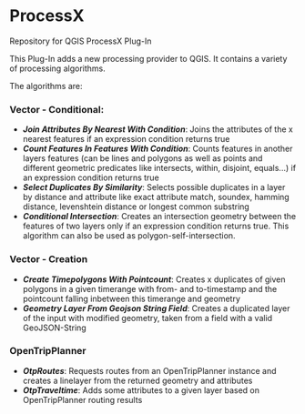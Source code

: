 # ProcessX
Repository for QGIS ProcessX Plug-In

This Plug-In adds a new processing provider to QGIS. It contains a variety of processing algorithms.

The algorithms are:
### Vector - Conditional:
- ***Join Attributes By Nearest With Condition***: Joins the attributes of the x nearest features if an expression condition returns true
- ***Count Features In Features With Condition***: Counts features in another layers features (can be lines and polygons as well as points and different geometric predicates like intersects, within, disjoint, equals...) if an expression condition returns true
- ***Select Duplicates By Similarity***: Selects possible duplicates in a layer by distance and attribute like exact attribute match, soundex, hamming distance, levenshtein distance or longest common substring
- ***Conditional Intersection***: Creates an intersection geometry between the features of two layers only if an expression condition returns true. This algorithm can also be used as polygon-self-intersection.
### Vector - Creation
- ***Create Timepolygons With Pointcount***: Creates x duplicates of given polygons in a given timerange with from- and to-timestamp and the pointcount falling inbetween this timerange and geometry
- ***Geometry Layer From Geojson String Field***: Creates a duplicated layer of the input with modified geometry, taken from a field with a valid GeoJSON-String
### OpenTripPlanner
- ***OtpRoutes***: Requests routes from an OpenTripPlanner instance and creates a linelayer from the returned geometry and attributes
- ***OtpTraveltime***: Adds some attributes to a given layer based on OpenTripPlanner routing results